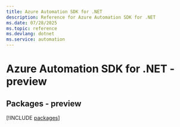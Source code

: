 ```yaml
---
title: Azure Automation SDK for .NET
description: Reference for Azure Automation SDK for .NET
ms.date: 07/28/2025
ms.topic: reference
ms.devlang: dotnet
ms.service: automation
---
```

# Azure Automation SDK for .NET - preview
## Packages - preview
[!INCLUDE [packages](automation-index.md)]